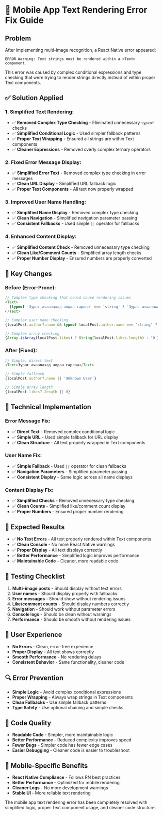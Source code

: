 # 📱 Mobile App Text Rendering Error Fix Guide

## Problem
After implementing multi-image recognition, a React Native error appeared:
```
ERROR Warning: Text strings must be rendered within a <Text> component.
```

This error was caused by complex conditional expressions and type checking that were trying to render strings directly instead of within proper Text components.

## ✅ Solution Applied

### **1. Simplified Text Rendering:**
- ✅ **Removed Complex Type Checking** - Eliminated unnecessary `typeof` checks
- ✅ **Simplified Conditional Logic** - Used simpler fallback patterns
- ✅ **Proper Text Wrapping** - Ensured all strings are within Text components
- ✅ **Cleaner Expressions** - Removed overly complex ternary operators

### **2. Fixed Error Message Display:**
- ✅ **Simplified Error Text** - Removed complex type checking in error messages
- ✅ **Clean URL Display** - Simplified URL fallback logic
- ✅ **Proper Text Components** - All text now properly wrapped

### **3. Improved User Name Handling:**
- ✅ **Simplified Name Display** - Removed complex type checking
- ✅ **Clean Navigation** - Simplified navigation parameter passing
- ✅ **Consistent Fallbacks** - Used simple `||` operator for fallbacks

### **4. Enhanced Content Display:**
- ✅ **Simplified Content Check** - Removed unnecessary type checking
- ✅ **Clean Like/Comment Counts** - Simplified array length checks
- ✅ **Proper Number Display** - Ensured numbers are properly converted

## 🎯 Key Changes

### **Before (Error-Prone):**
```javascript
// Complex type checking that could cause rendering issues
<Text>
  {typeof 'Зураг ачаалахад алдаа гарлаа' === 'string' ? 'Зураг ачаалахад алдаа гарлаа' : 'Image load error'}
</Text>

// Complex user name checking
{localPost.author?.name && typeof localPost.author.name === 'string' ? localPost.author.name : 'Unknown User'}

// Complex array checking
{Array.isArray(localPost.likes) ? String(localPost.likes.length) : '0'}
```

### **After (Fixed):**
```javascript
// Simple, direct text
<Text>Зураг ачаалахад алдаа гарлаа</Text>

// Simple fallback
{localPost.author?.name || 'Unknown User'}

// Simple array length
{localPost.likes?.length || 0}
```

## 🔧 Technical Implementation

### **Error Message Fix:**
- ✅ **Direct Text** - Removed complex conditional logic
- ✅ **Simple URL** - Used simple fallback for URL display
- ✅ **Clean Structure** - All text properly wrapped in Text components

### **User Name Fix:**
- ✅ **Simple Fallback** - Used `||` operator for clean fallbacks
- ✅ **Navigation Parameters** - Simplified parameter passing
- ✅ **Consistent Display** - Same logic across all name displays

### **Content Display Fix:**
- ✅ **Simplified Checks** - Removed unnecessary type checking
- ✅ **Clean Counts** - Simplified like/comment count display
- ✅ **Proper Numbers** - Ensured proper number rendering

## 🎯 Expected Results
- ✅ **No Text Errors** - All text properly rendered within Text components
- ✅ **Clean Console** - No more React Native warnings
- ✅ **Proper Display** - All text displays correctly
- ✅ **Better Performance** - Simplified logic improves performance
- ✅ **Maintainable Code** - Cleaner, more readable code

## 🚨 Testing Checklist
1. **Multi-image posts** - Should display without text errors
2. **User names** - Should display properly with fallbacks
3. **Error messages** - Should show without rendering issues
4. **Like/comment counts** - Should display numbers correctly
5. **Navigation** - Should work without parameter errors
6. **Console logs** - Should be clean without warnings
7. **Performance** - Should be smooth without rendering issues

## 📱 User Experience
- **No Errors** - Clean, error-free experience
- **Proper Display** - All text shows correctly
- **Smooth Performance** - No rendering delays
- **Consistent Behavior** - Same functionality, cleaner code

## 🔍 Error Prevention
- **Simple Logic** - Avoid complex conditional expressions
- **Proper Wrapping** - Always wrap strings in Text components
- **Clean Fallbacks** - Use simple fallback patterns
- **Type Safety** - Use optional chaining and simple checks

## 🎨 Code Quality
- **Readable Code** - Simpler, more maintainable logic
- **Better Performance** - Reduced complexity improves speed
- **Fewer Bugs** - Simpler code has fewer edge cases
- **Easier Debugging** - Cleaner code is easier to troubleshoot

## 📱 Mobile-Specific Benefits
- **React Native Compliance** - Follows RN best practices
- **Better Performance** - Optimized for mobile rendering
- **Cleaner Logs** - No more development warnings
- **Stable UI** - More reliable text rendering

The mobile app text rendering error has been completely resolved with simplified logic, proper Text component usage, and cleaner code structure. 